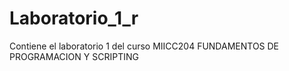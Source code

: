 # Laboratorio_1_r
Contiene el laboratorio 1 del curso MIICC204 FUNDAMENTOS DE PROGRAMACION Y SCRIPTING
